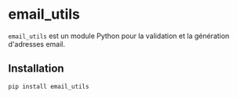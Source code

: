 # email_utils

`email_utils` est un module Python pour la validation et la génération d'adresses email.

## Installation

```sh
pip install email_utils
